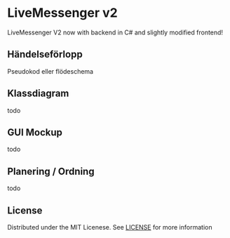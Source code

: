 # LiveMessenger v2

LiveMessenger V2 now with backend in C# and slightly modified frontend!



## Händelseförlopp
Pseudokod eller flödeschema

## Klassdiagram
todo

## GUI Mockup
todo

## Planering / Ordning
todo


## License
Distributed under the MIT Licenese. See [LICENSE](LICENSE) for more information

